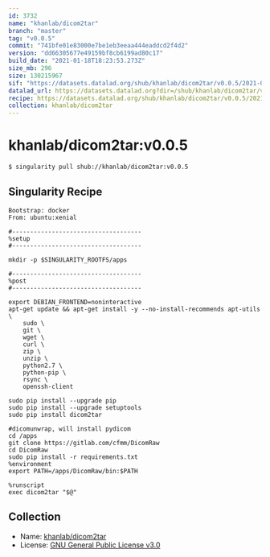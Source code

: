 ```yaml
---
id: 3732
name: "khanlab/dicom2tar"
branch: "master"
tag: "v0.0.5"
commit: "741bfe01e83000e7be1eb3eeaa444eaddcd2f4d2"
version: "dd66305677e49159bf8cb6199ad80c17"
build_date: "2021-01-18T18:23:53.273Z"
size_mb: 296
size: 130215967
sif: "https://datasets.datalad.org/shub/khanlab/dicom2tar/v0.0.5/2021-01-18-741bfe01-dd663056/dd66305677e49159bf8cb6199ad80c17.simg"
datalad_url: https://datasets.datalad.org?dir=/shub/khanlab/dicom2tar/v0.0.5/2021-01-18-741bfe01-dd663056/
recipe: https://datasets.datalad.org/shub/khanlab/dicom2tar/v0.0.5/2021-01-18-741bfe01-dd663056/Singularity
collection: khanlab/dicom2tar
---
```


# khanlab/dicom2tar:v0.0.5

```bash
$ singularity pull shub://khanlab/dicom2tar:v0.0.5
```

## Singularity Recipe

```singularity
Bootstrap: docker
From: ubuntu:xenial

#------------------------------------
%setup
#------------------------------------

mkdir -p $SINGULARITY_ROOTFS/apps

#------------------------------------
%post
#------------------------------------

export DEBIAN_FRONTEND=noninteractive
apt-get update && apt-get install -y --no-install-recommends apt-utils \
    sudo \
    git \
    wget \
    curl \
    zip \
    unzip \
    python2.7 \
    python-pip \
    rsync \
    openssh-client

sudo pip install --upgrade pip
sudo pip install --upgrade setuptools
sudo pip install dicom2tar

#dicomunwrap, will install pydicom
cd /apps
git clone https://gitlab.com/cfmm/DicomRaw
cd DicomRaw
sudo pip install -r requirements.txt
%environment
export PATH=/apps/DicomRaw/bin:$PATH

%runscript 
exec dicom2tar "$@"
```

## Collection

 - Name: [khanlab/dicom2tar](https://github.com/khanlab/dicom2tar)
 - License: [GNU General Public License v3.0](https://api.github.com/licenses/gpl-3.0)

